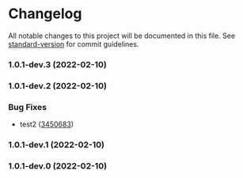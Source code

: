 # Changelog

All notable changes to this project will be documented in this file. See [standard-version](https://github.com/conventional-changelog/standard-version) for commit guidelines.

### 1.0.1-dev.3 (2022-02-10)

### 1.0.1-dev.2 (2022-02-10)


### Bug Fixes

* test2 ([3450683](https://github.com/Ruandv/cypressTesting_POC/commit/3450683e0f87a609b8da5e01d84dcc65e5d81428))

### 1.0.1-dev.1 (2022-02-10)

### 1.0.1-dev.0 (2022-02-10)
